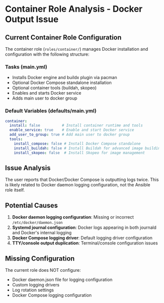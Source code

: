 # Container Role Analysis - Docker Output Issue

## Current Container Role Configuration
The container role (`roles/container/`) manages Docker installation and configuration with the following structure:

### Tasks (main.yml)
- Installs Docker engine and buildx plugin via pacman
- Optional Docker Compose standalone installation
- Optional container tools (buildah, skopeo)
- Enables and starts Docker service
- Adds main user to docker group

### Default Variables (defaults/main.yml)
```yaml
container:
  install: false          # Install container runtime and tools
  enable_service: true    # Enable and start Docker service
  add_user_to_group: true # Add main user to docker group
  tools:
    install_compose: false # Install Docker Compose standalone
    install_buildah: false # Install Buildah for advanced image building
    install_skopeo: false  # Install Skopeo for image management
```

## Issue Analysis
The user reports that Docker/Docker Compose is outputting logs twice. This is likely related to Docker daemon logging configuration, not the Ansible role itself.

## Potential Causes
1. **Docker daemon logging configuration**: Missing or incorrect `/etc/docker/daemon.json`
2. **Systemd journal configuration**: Docker logs appearing in both journald and Docker's internal logging
3. **Docker Compose logging driver**: Default logging driver configuration
4. **TTY/console output duplication**: Terminal/console configuration issues

## Missing Configuration
The current role does NOT configure:
- Docker daemon.json file for logging configuration
- Custom logging drivers
- Log rotation settings
- Docker Compose logging configuration